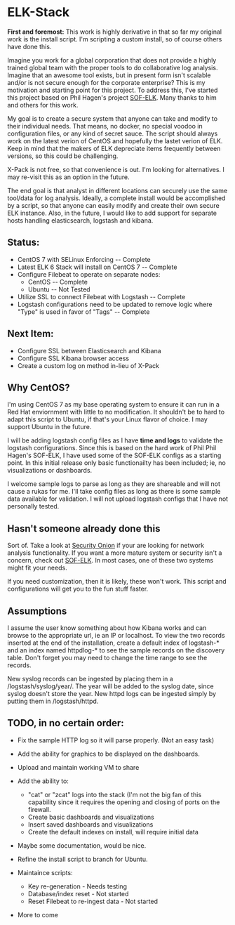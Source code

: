 # ELK-Stack

**First and foremost:**  This work is highly derivative in that so far my original work is the install script. I'm scripting a custom install, so of course others have done this.

Imagine you work for a global corporation that does not provide a highly trained global team with the proper tools to do collaborative log analysis.  Imagine that an awesome tool exists, but in present form isn't scalable and/or is not secure enough for the corporate enterprise?  This is my motivation and starting point for this project.  To address this, I've started this project based on Phil Hagen's project [SOF-ELK](https://github.com/philhagen/sof-elk).  Many thanks to him and others for this work.  

My goal is to create a secure system that anyone can take and modify to their individual needs.  That means, no docker, no special voodoo in configuration files, or any kind of secret sauce.  The script should always work on the latest verion of CentOS and hopefully the lastet verion of ELK.  Keep in mind that the makers of ELK depreciate items frequently between versions, so this could be challenging.  

X-Pack is not free, so that convenience is out. I'm looking for alternatives.  I may re-visit this as an option in the future.

The end goal is that analyst in different locations can securely use the same tool/data for log analysis.  Ideally, a complete install would be accomplished by a script, so that anyone can easily modify and create their own secure ELK instance.  Also, in the future, I would like to add support for separate hosts handling elasticsearch, logstash and kibana.

## Status:

+ CentOS 7 with SELinux Enforcing                                 -- Complete
+ Latest ELK 6 Stack will install on CentOS 7                     -- Complete
+ Configure Filebeat to operate on separate nodes:         
  +    CentOS                                                     -- Complete
  +    Ubuntu                                                     -- Not Tested
+ Utilize SSL to connect Filebeat with Logstash                   -- Complete
+ Logstash configurations need to be updated to remove logic where "Type" is used in favor of "Tags"  -- Complete

## Next Item:
+ Configure SSL between Elasticsearch and Kibana
+ Configure SSL Kibana browser access 
+ Create a custom log on method in-lieu of X-Pack

## Why CentOS?

I'm using CentOS 7 as my base operating system to ensure it can run in a Red Hat enviornment with little to no modification.  It shouldn't be to hard to adapt this script to Ubuntu, if that's your Linux flavor of choice.  I may support Ubuntu in the future.

I will be adding logstash config files as I have **time and logs** to validate the logstash configurations.  Since this is based on the hard work of Phil Phil Hagen's SOF-ELK, I have used some of the SOF-ELK configs as a starting point.  In this initial release only basic functionailty has been included; ie, no visualizations or dashboards.  

I welcome sample logs to parse as long as they are shareable and will not cause a rukas for me.  I'll take config files as long as there is some sample data available for validation.  I will not upload logstash configs that I have not personally tested.

## Hasn't someone already done this

Sort of.  Take a look at [Security Onion](http://blog.securityonion.net/2017/06/towards-elastic-on-security-onion.html) if your are looking for network analysis functionality.  If you want a more mature system or security isn't a concern, check out [SOF-ELK](https://github.com/philhagen/sof-elk).  In most cases, one of these two systems might fit your needs.  

If you need customization, then it is likely, these won't work. This script and configurations will get you to the fun stuff faster.

## Assumptions

I assume the user know something about how Kibana works and can browse to the appropriate url, ie an IP or localhost.  To view the two records inserted at the end of the installation, create a default index of logstash-\* and an index named httpdlog-\* to see the sample records on the discovery table.  Don't forget you may need to change the time range to see the records.

New syslog records can be ingested by placing them in a /logstash/syslog/year/.  The year will be added to the syslog date, since syslog doesn't store the year.  New httpd logs can be ingested simply by putting them in /logstash/httpd.  

## TODO, in no certain order: 
* Fix the sample HTTP log so it will parse properly. (Not an easy task)
* Add the ability for graphics to be displayed on the dashboards.
* Upload and maintain working VM to share
* Add the ability to:
    + "cat" or "zcat" logs into the stack (I'm not the big fan of this capability since it requires the opening and closing of ports on the firewall.
    + Create basic dashboards and visualizations
    + Insert saved dashboards and visualizations
    + Create the default indexes on install, will require initial data
* Maybe some documentation, would be nice.
* Refine the install script to branch for Ubuntu.
* Maintaince scripts:
  + Key re-generation - Needs testing
  + Database/index reset - Not started
  + Reset Filebeat to re-ingest data - Not started

* More to come
